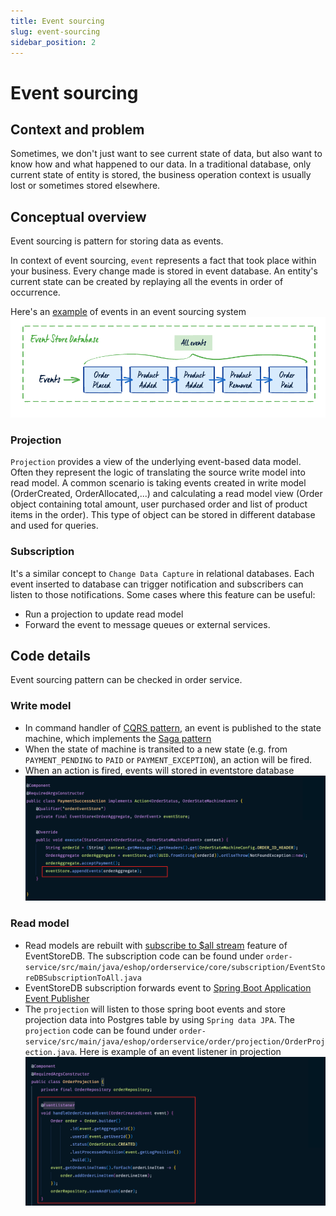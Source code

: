 ```yaml
---
title: Event sourcing
slug: event-sourcing
sidebar_position: 2
---
```


# Event sourcing

## Context and problem

Sometimes, we don't just want to see current state of data, but also want to know how and what happened to our data. In a traditional database, only current state of entity is stored, the business operation context is usually lost or sometimes stored elsewhere.

## Conceptual overview

Event sourcing is pattern for storing data as events.

In context of event sourcing, `event` represents a fact that took place within your business. Every change made is stored in event database. An entity's current state can be created by replaying all the events in order of occurrence.

Here's an [example](https://www.eventstore.com/event-sourcing) of events in an event sourcing system
![event sourcing example](/img/event-sourcing-example.png)

### Projection

`Projection` provides a view of the underlying event-based data model. Often they represent the logic of translating the source write model into read model. A common scenario is taking events created in write model (OrderCreated, OrderAllocated,...) and calculating a read model view (Order object containing total amount, user purchased order and list of product items in the order). This type of object can be stored in different database and used for queries.

### Subscription

It's a similar concept to `Change Data Capture` in relational databases. Each event inserted to database can trigger notification and subscribers can listen to those notifications. Some cases where this feature can be useful:

- Run a projection to update read model
- Forward the event to message queues or external services.

## Code details

Event sourcing pattern can be checked in order service.

### Write model

- In command handler of [CQRS pattern](/docs/explore/code/simplified-cqrs), an event is published to the state machine, which implements the [Saga pattern](/docs/explore/code/saga-pattern)
- When the state of machine is transited to a new state (e.g. from `PAYMENT_PENDING` to `PAID` or `PAYMENT_EXCEPTION`), an action will be fired.
- When an action is fired, events will stored in eventstore database
  ![action event sourcing](/img/event-sourcing-action-saga.png)

### Read model

- Read models are rebuilt with [subscribe to $all stream](https://developers.eventstore.com/clients/grpc/subscriptions.html#subscribing-to-all) feature of EventStoreDB. The subscription code can be found under `order-service/src/main/java/eshop/orderservice/core/subscription/EventStoreDBSubscriptionToAll.java`
- EventStoreDB subscription forwards event to [Spring Boot Application Event Publisher](https://reflectoring.io/spring-boot-application-events-explained/)
- The `projection` will listen to those spring boot events and store projection data into Postgres table by using `Spring data JPA`. The `projection` code can be found under `order-service/src/main/java/eshop/orderservice/order/projection/OrderProjection.java`. Here is example of an event listener in projection
  ![event-sourcing-projection](/img/event-sourcing-projection.png)
